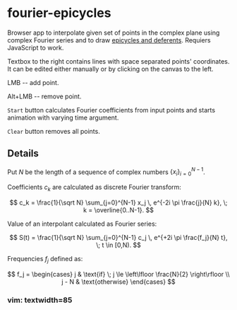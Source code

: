 # fourier-epicycles

Browser app to interpolate given set of points in the complex plane using complex
Fourier series and to draw
[epicycles and deferents](https://en.wikipedia.org/wiki/Deferent_and_epicycle).
Requiers JavaScript to work.

Textbox to the right contains lines with space separated points' coordinates. It can
be edited either manually or by clicking on the canvas to the left.

LMB -- add point.

Alt+LMB -- remove point.

`Start` button calculates Fourier coefficients from input points and starts animation
with varying time argument.

`Clear` button removes all points.

## Details

Put $N$ be the length of a sequence of complex numbers $\left\{ x_i \right\} _ {i=0}
^ {N-1}$.

Coefficients $c_k$ are calculated as discrete Fourier transform:

$$
c_k = \frac{1}{\sqrt N} \sum_{j=0}^{N-1} x_j \, e^{-2i  \pi \frac{j}{N} k},
\; k = \overline{0..N-1}.
$$

Value of an interpolant calculated as Fourier series:

$$
S(t) = \frac{1}{\sqrt N} \sum_{j=0}^{N-1} c_j \, e^{+2i  \pi \frac{f_j}{N} t},
\; t \in [0,N).
$$

Frequencies $f_j$ defined as:

$$
f_j = \begin{cases}
  j     & \text{if} \; j \le \left\lfloor \frac{N}{2} \right\rfloor \\
  j - N & \text{otherwise}
\end{cases}
$$

### vim: textwidth=85
